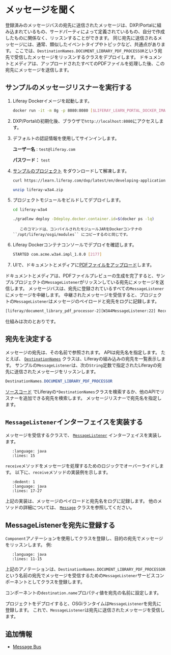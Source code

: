 # メッセージを聞く

登録済みのメッセージバスの宛先に送信されたメッセージは、DXP/Portalに組み込まれているもの、サードパーティによって定義されているもの、自分で作成したものに関係なく、リッスンすることができます。 同じ宛先に送信されるメッセージには、通常、類似したイベントタイプやトピックなど、共通点があります。 ここでは、`DestinationNames.DOCUMENT_LIBRARY_PDF_PROCESSOR`という宛先で受信したメッセージをリッスンするクラスをデプロイします。 ドキュメントとメディアは、アップロードされたすべてのPDFファイルを処理した後、この宛先にメッセージを送信します。

<a name="サンプルのメッセージリスナーを実行する" />

## サンプルのメッセージリスナーを実行する

1.  Liferay Dockerイメージを起動します。

    ```bash
    docker run -it -m 8g -p 8080:8080 [$LIFERAY_LEARN_PORTAL_DOCKER_IMAGE$]
    ```

1. DXP/Portalの初期化後、ブラウザで`http://localhost:8080`にアクセスします。

1. デフォルトの認証情報を使用してサインインします。

    **ユーザー名** : `test@liferay.com`

    **パスワード：** `test`

1. [サンプルのプロジェクト](dxp/latest/en/developing-applications/core-frameworks/message-bus/liferay-w3a4.zip) をダウンロードして解凍します。

    ```bash
    curl https://learn.liferay.com/dxp/latest/en/developing-applications/core-frameworks/message-bus/liferay-w3a4.zip -O
    ```

    ```bash
    unzip liferay-w3a4.zip
    ```

1. プロジェクトモジュールをビルドしてデプロイします。

    ```bash
    cd liferay-w3a4
    ```

    ```bash
    ./gradlew deploy -Ddeploy.docker.container.id=$(docker ps -lq)
    ```

    ```{note}
       このコマンドは、コンパイルされたモジュールJARをDockerコンテナの ``/opt/liferay/osgi/modules`` にコピーするのと同じです。
    ```

1. Liferay Dockerコンテナコンソールでデプロイを確認します。

    ```bash
    STARTED com.acme.w3a4.impl_1.0.0 [2177]
    ```

1. UIで、ドキュメントとメディアに[PDFファイルをアップロード](../../../content-authoring-and-management/documents-and-media/uploading-and-managing/uploading-files.md)します。

ドキュメントとメディアは、PDFファイルプレビューの生成を完了すると、サンプルプロジェクトの`MessageListener`がリッスンしている宛先にメッセージを送信します。 メッセージバスは、宛先に登録されているすべての`MessageListener`にメッセージを中継します。 中継されたメッセージを受信すると、プロジェクトの`MessageListener`はメッセージのペイロードと宛先をログに記録します。

```bash
[liferay/document_library_pdf_processor-2][W3A4MessageListener:22] Received message payload [Ljava.lang.Object;@6df886c1 at destination liferay/document_library_pdf_processor
```

仕組みは次のとおりです。

<a name="宛先を決定する" />

## 宛先を決定する

メッセージの宛先は、その名前で参照されます。 APIは宛先名を指定します。 たとえば、 [`DestinationNames`](https://github.com/liferay/liferay-portal/blob/[$LIFERAY_LEARN_PORTAL_GIT_TAG$]/portal-kernel/src/com/liferay/portal/kernel/messaging/DestinationNames.java) クラスは、Liferayの組み込みの宛先を一覧表示します。 サンプルの`MessageListener`は、次の`String`定数で指定されたLiferayの宛先に送信されたメッセージをリッスンします。

```java
DestinationNames.DOCUMENT_LIBRARY_PDF_PROCESSOR
```

[ソースコード](https://github.com/liferay/liferay-portal/tree/[$LIFERAY_LEARN_PORTAL_GIT_TAG$]) でLiferayの`*DestinationNames`クラスを検索するか、他のAPIでリスナーを追加できる宛先を検索します。 メッセージリスナーで宛先名を指定します。

<a name="messagelistenerインターフェイスを実装する" />

## `MessageListener`インターフェイスを実装する

メッセージを受信するクラスで、 [`MessageListener`](https://github.com/liferay/liferay-portal/blob/[$LIFERAY_LEARN_PORTAL_GIT_TAG$]/portal-kernel/src/com/liferay/portal/kernel/messaging/MessageListener.java) インターフェイスを実装します。

```{literalinclude} ./listening-for-messages/resources/liferay-w3a4.zip/w3a4-impl/src/main/java/com/acme/w3a4/internal/messaging/W3A4MessageListener.java
   :language: java
   :lines: 15
```

`receive`メソッドをメッセージを処理するためのロジックでオーバーライドします。 以下に、`receive`メソッドの実装例を示します。

```{literalinclude} ./listening-for-messages/resources/liferay-w3a4.zip/w3a4-impl/src/main/java/com/acme/w3a4/internal/messaging/W3A4MessageListener.java
   :dedent: 1
   :language: java
   :lines: 17-27
```

上記の実装は、メッセージのペイロードと宛先名をログに記録します。 他のメソッドの詳細については、 [`Message`](https://github.com/liferay/liferay-portal/blob/[$LIFERAY_LEARN_PORTAL_GIT_TAG$]/portal-kernel/src/com/liferay/portal/kernel/messaging/MessageListener.java) クラスを参照してください。

<a name="messagelistenerを宛先に登録する" />

## MessageListenerを宛先に登録する

`Component`アノテーションを使用してクラスを登録し、目的の宛先でメッセージをリッスンします。 例:

```{literalinclude} ./listening-for-messages/resources/liferay-w3a4.zip/w3a4-impl/src/main/java/com/acme/w3a4/internal/messaging/W3A4MessageListener.java
   :language: java
   :lines: 11-15
```

上記のアノテーションは、`DestinationNames.DOCUMENT_LIBRARY_PDF_PROCESSOR`という名前の宛先でメッセージを受信するための`MessageListener`サービスコンポーネントとしてクラスを登録します。

コンポーネントの`destination.name`プロパティ値を宛先の名前に設定します。

プロジェクトをデプロイすると、OSGiランタイムは`MessageListener`を宛先に登録します。 これで、`MessageListener`は宛先に送信されたメッセージを受信します。

<a name="追加情報" />

## 追加情報

* [Message Bus](../message-bus.md)
